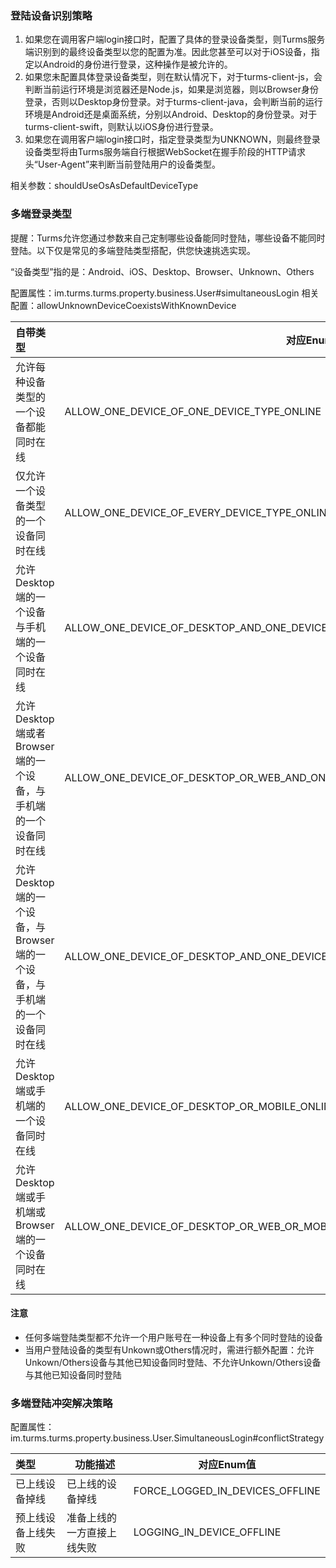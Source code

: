 ### 登陆设备识别策略

1. 如果您在调用客户端login接口时，配置了具体的登录设备类型，则Turms服务端识别到的最终设备类型以您的配置为准。因此您甚至可以对于iOS设备，指定以Android的身份进行登录，这种操作是被允许的。
2. 如果您未配置具体登录设备类型，则在默认情况下，对于turms-client-js，会判断当前运行环境是浏览器还是Node.js，如果是浏览器，则以Browser身份登录，否则以Desktop身份登录。对于turms-client-java，会判断当前的运行环境是Android还是桌面系统，分别以Android、Desktop的身份登录。对于turms-client-swift，则默认以iOS身份进行登录。
3. 如果您在调用客户端login接口时，指定登录类型为UNKNOWN，则最终登录设备类型将由Turms服务端自行根据WebSocket在握手阶段的HTTP请求头“User-Agent”来判断当前登陆用户的设备类型。

相关参数：shouldUseOsAsDefaultDeviceType

### 多端登录类型

提醒：Turms允许您通过参数来自己定制哪些设备能同时登陆，哪些设备不能同时登陆。以下仅是常见的多端登陆类型搭配，供您快速挑选实现。

“设备类型”指的是：Android、iOS、Desktop、Browser、Unknown、Others

配置属性：im.turms.turms.property.business.User#simultaneousLogin
相关配置：allowUnknownDeviceCoexistsWithKnownDevice

| **自带类型**                                                 | 对应Enum值                                                   |
| :----------------------------------------------------------- | ------------------------------------------------------------ |
| 允许每种设备类型的一个设备都能同时在线                       | ALLOW_ONE_DEVICE_OF_ONE_DEVICE_TYPE_ONLINE                   |
| 仅允许一个设备类型的一个设备同时在线                         | ALLOW_ONE_DEVICE_OF_EVERY_DEVICE_TYPE_ONLINE                 |
| 允许Desktop端的一个设备与手机端的一个设备同时在线            | ALLOW_ONE_DEVICE_OF_DESKTOP_AND_ONE_DEVICE_OF_MOBILE_ONLINE  |
| 允许Desktop端或者Browser端的一个设备，与手机端的一个设备同时在线 | ALLOW_ONE_DEVICE_OF_DESKTOP_OR_WEB_AND_ONE_DEVICE_OF_MOBILE_ONLINE |
| 允许Desktop端的一个设备，与Browser端的一个设备，与手机端的一个设备同时在线 | ALLOW_ONE_DEVICE_OF_DESKTOP_AND_ONE_DEVICE_OF_WEB_AND_ONE_DEVICE_OF_MOBILE_ONLINE |
| 允许Desktop端或手机端的一个设备同时在线                      | ALLOW_ONE_DEVICE_OF_DESKTOP_OR_MOBILE_ONLINE                 |
| 允许Desktop端或手机端或Browser端的一个设备同时在线           | ALLOW_ONE_DEVICE_OF_DESKTOP_OR_WEB_OR_MOBILE_ONLINE          |

#### 注意

- 任何多端登陆类型都不允许一个用户账号在一种设备上有多个同时登陆的设备
- 当用户登陆设备的类型有Unkown或Others情况时，需进行额外配置：允许Unkown/Others设备与其他已知设备同时登陆、不允许Unkown/Others设备与其他已知设备同时登陆

### 多端登陆冲突解决策略

配置属性：im.turms.turms.property.business.User.SimultaneousLogin#conflictStrategy

| **类型**           | **功能描述**               | 对应Enum值                   |
| :----------------- | -------------------------- | ---------------------------- |
| 已上线设备掉线     | 已上线的设备掉线           | FORCE_LOGGED_IN_DEVICES_OFFLINE |
| 预上线设备上线失败 | 准备上线的一方直接上线失败 | LOGGING_IN_DEVICE_OFFLINE       |
